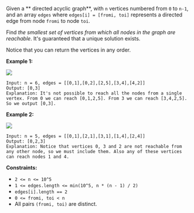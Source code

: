 Given a **  directed acyclic graph**, with `n` vertices numbered from `0` to
`n-1`, and an array `edges` where `edges[i] = [fromi, toi]` represents a
directed edge from node `fromi` to node `toi`.

Find _the smallest set of vertices from which all nodes in the graph are
reachable_. It's guaranteed that a unique solution exists.

Notice that you can return the vertices in any order.



**Example 1:**

![](https://assets.leetcode.com/uploads/2020/07/07/untitled22.png)

    
    
    Input: n = 6, edges = [[0,1],[0,2],[2,5],[3,4],[4,2]]
    Output: [0,3]
    Explanation: It's not possible to reach all the nodes from a single vertex. From 0 we can reach [0,1,2,5]. From 3 we can reach [3,4,2,5]. So we output [0,3].

**Example 2:**

![](https://assets.leetcode.com/uploads/2020/07/07/untitled.png)

    
    
    Input: n = 5, edges = [[0,1],[2,1],[3,1],[1,4],[2,4]]
    Output: [0,2,3]
    Explanation: Notice that vertices 0, 3 and 2 are not reachable from any other node, so we must include them. Also any of these vertices can reach nodes 1 and 4.
    



**Constraints:**

  * `2 <= n <= 10^5`
  * `1 <= edges.length <= min(10^5, n * (n - 1) / 2)`
  * `edges[i].length == 2`
  * `0 <= fromi, toi < n`
  * All pairs `(fromi, toi)` are distinct.

